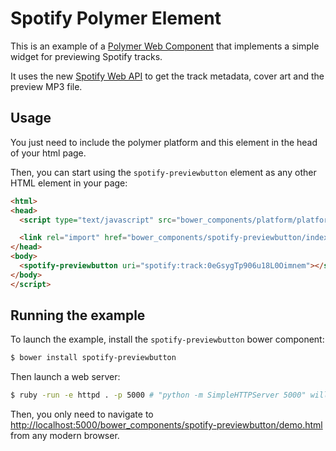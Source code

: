 # Spotify Polymer Element

This is an example of a [Polymer Web Component](www.polymer-project.org) that implements
a simple widget for previewing Spotify tracks.

It uses the new [Spotify Web API](https://developer.spotify.com/spotify-web-api/)
to get the track metadata, cover art and the preview MP3 file.

## Usage

You just need to include the polymer platform and this element in the head of
your html page.

Then, you can start using the `spotify-previewbutton` element as any other HTML element
in your page:

```html
<html>
<head>
  <script type="text/javascript" src="bower_components/platform/platform.js"></script>

  <link rel="import" href="bower_components/spotify-previewbutton/index.html">
</head>
<body>
  <spotify-previewbutton uri="spotify:track:0eGsygTp906u18L0Oimnem"></spotify-previewbutton>
</body>
</script>
```

## Running the example

To launch the example, install the `spotify-previewbutton` bower component:

```sh
$ bower install spotify-previewbutton
```

Then launch a web server:

```sh
$ ruby -run -e httpd . -p 5000 # "python -m SimpleHTTPServer 5000" will also do the trick
```

Then, you only need to navigate to [http://localhost:5000/bower_components/spotify-previewbutton/demo.html](http://localhost:5000/bower_components/spotify-previewbutton/demo.html) from any modern browser.
